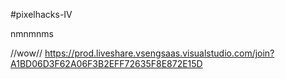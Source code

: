 #pixelhacks-IV

nmnmnms

//wow//
https://prod.liveshare.vsengsaas.visualstudio.com/join?A1BD06D3F62A06F3B2EFF72635F8E872E15D
